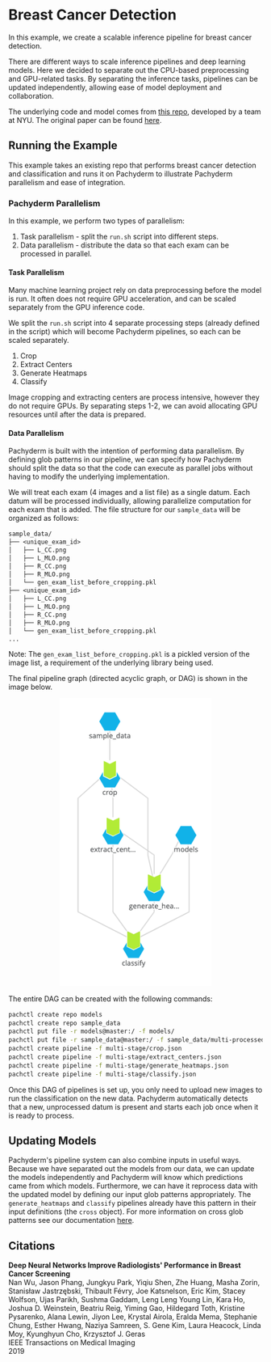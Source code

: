 # Breast Cancer Detection

In this example, we create a scalable inference pipeline for breast cancer detection. 

There are different ways to scale inference pipelines and deep learning models. Here we decided to separate out the CPU-based preprocessing and GPU-related tasks. By separating the inference tasks, pipelines can be updated independently, allowing ease of model deployment and collaboration.

The underlying code and model comes from [this repo](https://github.com/nyukat/breast_cancer_classifier), developed by a team at NYU. The original paper can be found [here](https://ieeexplore.ieee.org/document/8861376).


## Running the Example

This example takes an existing repo that performs breast cancer detection and classification and runs it on Pachyderm to illustrate Pachyderm parallelism and ease of integration.

<!-- ### Single Stage Pipeline
This pipeline executes the `run.sh` script as the entrypoint and instead of reading everything from the local file system, it reads and writes to the Pachyderm file system (PFS). This single pipeline implementation doesn’t provide scaling, but rather, moves the computation to Kubernetes, showing how easy it can be to convert an existing repository to Pachyderm.

The data inputs for the simple pipeline are organized into 2 groups: models and image data. These inputs are "crossed" which tells pachyderm to rerun the computation whenever the input changes. This is beneficial when models change, however it would re-predict on all scans whenever a new one is added. We’ll parallelize this in the next section.

To deploy the single pipeline example, we only need to run the following: 

```bash
pachctl create repo models
pachctl create repo sample_data
pachctl put file -r models@master:/ -f models/
pachctl put file -r sample_data@master:/ -f sample_data/single-batch/
pachctl create pipeline -f pachyderm/single_stage/bc_classification.json
```

Note: There are also CPU versions of the pipeline if GPUs are not available. -->

### Pachyderm Parallelism

In this example, we perform two types of parallelism:

1. Task parallelism - split the `run.sh` script into different steps.
2. Data parallelism - distribute the data so that each exam can be processed in parallel.

#### Task Parallelism

Many machine learning project rely on data preprocessing before the model is run. It often does not require GPU acceleration, and can be scaled separately from the GPU inference code. 

We split the `run.sh` script into 4 separate processing steps (already defined in the script) which will become Pachyderm pipelines, so each can be scaled separately.

1. Crop
2. Extract Centers
3. Generate Heatmaps
4. Classify

Image cropping and extracting centers are process intensive, however they do not require GPUs. By separating steps 1-2, we can avoid allocating GPU resources until after the data is prepared.

#### Data Parallelism

Pachyderm is built with the intention of performing data parallelism. By defining glob patterns in our pipeline, we can specify how Pachyderm should split the data so that the code can execute as parallel jobs without having to modify the underlying implementation.

We will treat each exam (4 images and a list file) as a single datum. Each datum will be processed individually, allowing parallelize computation for each exam that is added. The file structure for our `sample_data` will be organized as follows:

```
sample_data/
├── <unique_exam_id>
│   ├── L_CC.png
│   ├── L_MLO.png
│   ├── R_CC.png
│   ├── R_MLO.png
│   └── gen_exam_list_before_cropping.pkl
├── <unique_exam_id>
│   ├── L_CC.png
│   ├── L_MLO.png
│   ├── R_CC.png
│   ├── R_MLO.png
│   └── gen_exam_list_before_cropping.pkl
...
```

Note: The `gen_exam_list_before_cropping.pkl` is a pickled version of the image list, a requirement of the underlying library being used.

The final pipeline graph (directed acyclic graph, or DAG) is shown in the image below.

<p align="center">
  <img width="300" src="images/bc_dag.png">
</p>

The entire DAG can be created with the following commands:

```bash
pachctl create repo models
pachctl create repo sample_data
pachctl put file -r models@master:/ -f models/
pachctl put file -r sample_data@master:/ -f sample_data/multi-processed/
pachctl create pipeline -f multi-stage/crop.json
pachctl create pipeline -f multi-stage/extract_centers.json
pachctl create pipeline -f multi-stage/generate_heatmaps.json
pachctl create pipeline -f multi-stage/classify.json
```

Once this DAG of pipelines is set up, you only need to upload new images to run the classification on the new data. Pachyderm automatically detects that a new, unprocessed datum is present and starts each job once when it is ready to process.

## Updating Models

Pachyderm's pipeline system can also combine inputs in useful ways. Because we have separated out the models from our data, we can update the models independently and Pachyderm will know which predictions came from which models. Furthermore, we can have it reprocess data with the updated model by defining our input glob patterns appropriately. The `generate_heatmaps` and `classify` pipelines already have this pattern in their input definitions (the `cross` object). For more information on cross glob patterns see our documentation [here](https://docs.pachyderm.com/latest/concepts/pipeline-concepts/datum/cross-union/#cross-input).


## Citations

**Deep Neural Networks Improve Radiologists' Performance in Breast Cancer Screening**\
Nan Wu, Jason Phang, Jungkyu Park, Yiqiu Shen, Zhe Huang, Masha Zorin, Stanisław Jastrzębski, Thibault Févry, Joe Katsnelson, Eric Kim, Stacey Wolfson, Ujas Parikh, Sushma Gaddam, Leng Leng Young Lin, Kara Ho, Joshua D. Weinstein, Beatriu Reig, Yiming Gao, Hildegard Toth, Kristine Pysarenko, Alana Lewin, Jiyon Lee, Krystal Airola, Eralda Mema, Stephanie Chung, Esther Hwang, Naziya Samreen, S. Gene Kim, Laura Heacock, Linda Moy, Kyunghyun Cho, Krzysztof J. Geras\
IEEE Transactions on Medical Imaging\
2019
